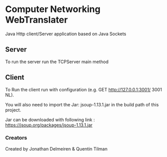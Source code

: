 # Computer Networking WebTranslater
  Java Http client/Server application based on Java Sockets

## Server
  To run the server run the TCPServer main method

## Client
  To Run the client run with configuration (e.g. GET http://127.0.0.1:3001/ 3001 NL).
  
  You will also need to import the Jar: jsoup-1.13.1.jar in the build path of this project.
  
  Jar can be downloaded with following link : https://jsoup.org/packages/jsoup-1.13.1.jar

 
 
 ### Creators
 Created by Jonathan Delmeiren & Quentin Tilman
